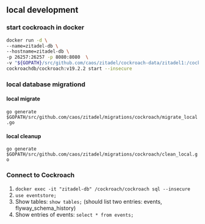 
## local development

### start cockroach in docker

```bash
docker run -d \
--name=zitadel-db \
--hostname=zitadel-db \
-p 26257:26257 -p 8080:8080  \
-v "${GOPATH}/src/github.com/caos/zitadel/cockroach-data/zitadel1:/cockroach/cockroach-data"  \
cockroachdb/cockroach:v19.2.2 start --insecure
```

### local database migrationd

#### local migrate

`go generate $GOPATH/src/github.com/caos/zitadel/migrations/cockroach/migrate_local.go`

#### local cleanup

`go generate $GOPATH/src/github.com/caos/zitadel/migrations/cockroach/clean_local.go`


### Connect to Cockroach

1. `docker exec -it "zitadel-db" /cockroach/cockroach sql --insecure`
2. `use eventstore;`
3. Show tables: `show tables;` (should list two entries: events, flyway_schema_history)
4. Show entries of events: `select * from events;`

